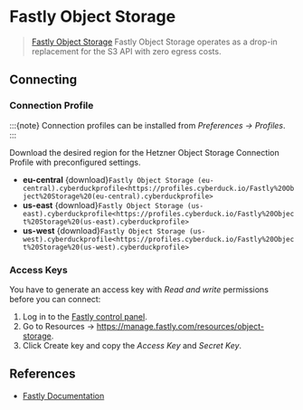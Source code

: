 Fastly Object Storage
====

> [Fastly Object Storage](https://www.fastly.com/products/storage) Fastly Object Storage operates as a drop-in replacement for the S3 API with zero egress costs.

## Connecting

### Connection Profile

:::{note}
Connection profiles can be installed from *Preferences → Profiles*.
:::

Download the desired region for the Hetzner Object Storage Connection Profile with preconfigured settings.

- **eu-central** {download}`Fastly Object Storage (eu-central).cyberduckprofile<https://profiles.cyberduck.io/Fastly%20Object%20Storage%20(eu-central).cyberduckprofile>`
- **us-east** {download}`Fastly Object Storage (us-east).cyberduckprofile<https://profiles.cyberduck.io/Fastly%20Object%20Storage%20(us-east).cyberduckprofile>`
- **us-west** {download}`Fastly Object Storage (us-west).cyberduckprofile<https://profiles.cyberduck.io/Fastly%20Object%20Storage%20(us-west).cyberduckprofile>`

### Access Keys

You have to generate an access key with *Read and write* permissions before you can connect:

1. Log in to the [Fastly control panel](https://manage.fastly.com/).
2. Go to Resources → https://manage.fastly.com/resources/object-storage.
3. Click Create key and copy the _Access Key_ and _Secret Key_.


## References
- [Fastly Documentation](https://docs.fastly.com/en/guides/working-with-object-storage#working-with-the-s3-compatible-api)
